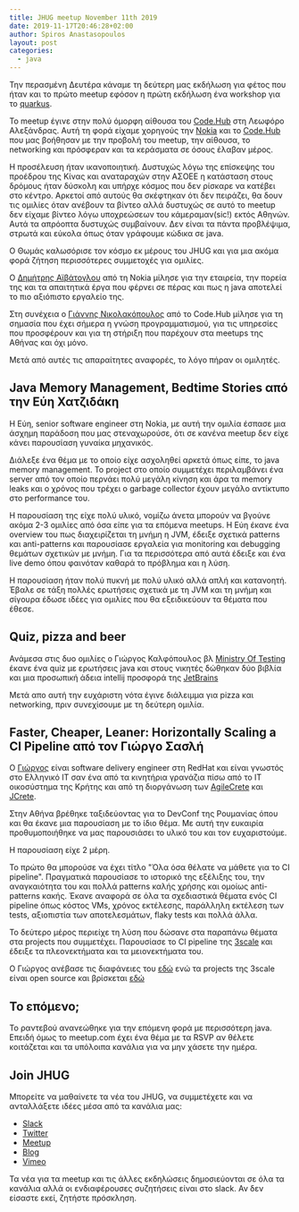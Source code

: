 ```yaml
---
title: JHUG meetup November 11th 2019
date: 2019-11-17T20:46:28+02:00
author: Spiros Anastasopoulos
layout: post
categories:
  - java
---
```

Την περασμένη Δευτέρα κάναμε τη δεύτερη μας εκδήλωση για φέτος που ήταν και το πρώτο meetup εφόσον η πρώτη εκδήλωση ένα workshop για το [quarkus](https://www.jhug.gr/kai-tora-kati-entelos-diaforetiko/).

Το meetup έγινε στην πολύ όμορφη αίθουσα του [Code.Hub](https://www.codehub.gr/) στη Λεωφόρο Αλεξάνδρας. Αυτή τη φορά είχαμε χορηγούς την [Nokia](https://www.nokia.com/networks/) και το [Code.Hub](https://www.codehub.gr/) που μας βοήθησαν με την προβολή του meetup, την αίθουσα, το networking και πρόσφεραν και τα κεράσματα σε όσους έλαβαν μέρος.

Η προσέλευση ήταν ικανοποιητική. Δυστυχώς λόγω της επίσκεψης του προέδρου της Κίνας και αναταραχών στην ΑΣΟΕΕ η κατάσταση στους δρόμους ήταν δύσκολη και υπήρχε κόσμος που δεν ρίσκαρε να κατέβει στο κέντρο. Αρκετοί από αυτούς θα σκέφτηκαν ότι δεν πειράζει, θα δουν τις ομιλίες όταν ανέβουν τα βίντεο αλλά δυστυχώς σε αυτό το meetup δεν είχαμε βίντεο λόγω υποχρεώσεων του κάμεραμαν(sic!) εκτός Αθηνών. Αυτά τα απρόοπτα δυστυχώς συμβαίνουν. Δεν είναι τα πάντα προβλέψιμα, στρωτά και εύκολα όπως όταν γράφουμε κώδικα σε java.

Ο Θωμάς καλωσόρισε τον κόσμο εκ μέρους του JHUG και για μια ακόμα φορά ζήτηση περισσότερες συμμετοχές για ομιλίες.

Ο [Δημήτρης Αϊβάτογλου](https://www.linkedin.com/in/daivatoglou/) από τη Nokia μίλησε για την εταιρεία, την πορεία της και τα απαιτητικά έργα που φέρνει σε πέρας και πως η java αποτελεί το πιο αξιόπιστο εργαλείο της.

Στη συνέχεια ο [Γιάννης Νικολακόπουλος](https://www.linkedin.com/in/inikolakopoulos/) από το Code.Hub μίλησε για τη σημασία που έχει σήμερα η γνώση προγραμματισμού, για τις υπηρεσίες που προσφέρουν και για τη στήριξη που παρέχουν στα meetups της Αθήνας και όχι μόνο.

Μετά από αυτές τις απαραίτητες αναφορές, το λόγο πήραν οι ομιλητές.

## Java Memory Management, Bedtime Stories από την Εύη Χατζιδάκη

Η Εύη, senior software engineer στη Nokia, με αυτή την ομιλία έσπασε μια άσχημη παράδοση που μας στεναχωρούσε, ότι σε κανένα meetup δεν είχε κάνει παρουσίαση γυναίκα μηχανικός.

Διάλεξε ένα θέμα με το οποίο είχε ασχοληθεί αρκετά όπως είπε, το java memory management. Το project στο οποίο συμμετέχει περιλαμβάνει ένα server από τον οποίο περνάει πολύ μεγάλη κίνηση και άρα τα memory leaks και ο χρόνος που τρέχει ο garbage collector έχουν μεγάλο αντίκτυπο στο performance του.

Η παρουσίαση της είχε πολύ υλικό, νομίζω άνετα μπορούν να βγούνε ακόμα 2-3 ομιλίες από όσα είπε για τα επόμενα meetups. Η Εύη έκανε ένα overview του πως διαχειρίζεται τη μνήμη η JVM, έδειξε σχετικά patterns και anti-patterns και παρουσίασε εργαλεία για monitoring και debugging θεμάτων σχετικών με μνήμη. Για τα περισσότερα από αυτά έδειξε και ένα live demo όπου φαινόταν καθαρά το πρόβλημα και η λύση.

Η παρουσίαση ήταν πολύ πυκνή με πολύ υλικό αλλά απλή και κατανοητή. Έβαλε σε τάξη πολλές ερωτήσεις σχετικά με τη JVM και τη μνήμη και σίγουρα έδωσε ιδέες για ομιλίες που θα εξειδικεύουν τα θέματα που έθεσε.

## Quiz, pizza and beer

Ανάμεσα στις δυο ομιλίες ο Γιώργος Καλφόπουλος βλ [Ministry Of Testing](https://www.meetup.com/Ministry-of-Testing-Athens/about/) έκανε ένα quiz με ερωτήσεις java και στους νικητές δώθηκαν δύο βιβλία και μια προσωπική άδεια intellij προσφορά της [JetBrains](https://www.jetbrains.com/)

Μετά απο αυτή την ευχάριστη νότα έγινε διάλειμμα για pizza και networking, πριν συνεχίσουμε με τη δεύτερη ομιλία.

## Faster, Cheaper, Leaner: Horizontally Scaling a CI Pipeline από τον Γιώργο Σασλή

Ο [Γιώργος](https://www.linkedin.com/in/gsaslis/) είναι software delivery engineer στη RedHat και είναι γνωστός στο Ελληνικό ΙΤ σαν ένα από τα κινητήρια γρανάζια πίσω από το IT οικοσύστημα της Κρήτης και από τη διοργάνωση των [AgileCrete](https://agilecrete.org/) και [JCrete](http://www.jcrete.org/).

Στην Αθήνα βρέθηκε ταξιδεύοντας για το DevConf της Ρουμανίας όπου και θα έκανε μια παρουσίαση με το ίδιο θέμα. Με αυτή την ευκαιρία προθυμοποιήθηκε να μας παρουσιάσει το υλικό του και τον ευχαριστούμε.

Η παρουσίαση είχε 2 μέρη.

Το πρώτο θα μπορούσε να έχει τίτλο "Όλα όσα θέλατε να μάθετε για το CI pipeline". Πραγματικά παρουσίασε το ιστορικό της εξέλιξης του, την αναγκαιότητα του και πολλά patterns καλής χρήσης και ομοίως anti-patterns κακής. Έκανε αναφορά σε όλα τα σχεδιαστικά θέματα ενός CI pipeline όπως κόστος VMs, χρόνος εκτέλεσης, παράλληλη εκτέλεση των tests, αξιοπιστία των αποτελεσμάτων, flaky tests και πολλά άλλα.

Το δεύτερο μέρος περιείχε τη λύση που δώσανε στα παραπάνω θέματα στα projects που συμμετέχει. Παρουσίασε το CI pipeline της [3scale](https://www.3scale.net/) και έδειξε τα πλεονεκτήματα και τα μειονεκτήματα του.

Ο Γιώργος ανέβασε τις διαφάνειες του [εδώ](https://speakerdeck.com/gsaslis/faster-cheaper-leaner-horizontally-scaling-a-ci-pipeline-1ac8963b-22ed-4149-9047-7a7d192312d3) ενώ τα projects της 3scale είναι open source και βρίσκεται [εδώ](https://github.com/3scale/porta)

## Το επόμενο;

Το ραντεβού ανανεώθηκε για την επόμενη φορά με περισσότερη java. Επειδή όμως το meetup.com έχει ένα θέμα με τα RSVP αν θέλετε κοιτάζεται και τα υπόλοιπα κανάλια για να μην χάσετε την ημέρα.

## Join JHUG

Μπορείτε να μαθαίνετε τα νέα του JHUG, να συμμετέχετε και να ανταλλάξετε ιδέες μέσα από τα κανάλια μας:  
- [Slack](https://jhug.slack.com)  
- [Twitter](https://twitter.com/jhug)  
- [Meetup](https://www.meetup.com/Java-Hellenic-User-Group)  
- [Blog](https://www.jhug.gr)  
- [Vimeo](https://vimeo.com/javahellenicusergroup)

Τα νέα για τα meetup και τις άλλες εκδηλώσεις δημοσιεύονται σε όλα τα κανάλια αλλά οι ενδιαφέρουσες συζητήσεις είναι στο slack. Αν δεν είσαστε εκεί, ζητήστε πρόσκληση.
